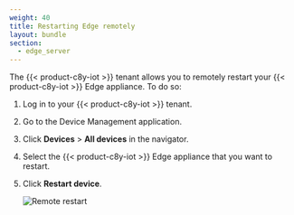 ```yaml
---
weight: 40
title: Restarting Edge remotely
layout: bundle
section:
  - edge_server
---
```


The {{< product-c8y-iot >}} tenant allows you to remotely restart your {{< product-c8y-iot >}} Edge appliance. To do so:

1. Log in to your {{< product-c8y-iot >}} tenant.

2. Go to the Device Management application.

3. Click **Devices** > **All devices** in the navigator.

4. Select the {{< product-c8y-iot >}} Edge appliance that you want to restart.

5. Click **Restart device**.

   <img src="/images/edge/edge-remote-restart.png" alt="Remote restart" style="max-width: 100%">
